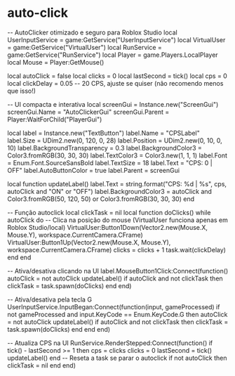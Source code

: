 # auto-click

-- AutoClicker otimizado e seguro para Roblox Studio
local UserInputService = game:GetService("UserInputService")
local VirtualUser = game:GetService("VirtualUser")
local RunService = game:GetService("RunService")
local Player = game.Players.LocalPlayer
local Mouse = Player:GetMouse()

local autoClick = false
local clicks = 0
local lastSecond = tick()
local cps = 0
local clickDelay = 0.05 -- 20 CPS, ajuste se quiser (não recomendo menos que isso!)

-- UI compacta e interativa
local screenGui = Instance.new("ScreenGui")
screenGui.Name = "AutoClickerGui"
screenGui.Parent = Player:WaitForChild("PlayerGui")

local label = Instance.new("TextButton")
label.Name = "CPSLabel"
label.Size = UDim2.new(0, 120, 0, 28)
label.Position = UDim2.new(0, 10, 0, 10)
label.BackgroundTransparency = 0.3
label.BackgroundColor3 = Color3.fromRGB(30, 30, 30)
label.TextColor3 = Color3.new(1, 1, 1)
label.Font = Enum.Font.SourceSansBold
label.TextSize = 18
label.Text = "CPS: 0 | OFF"
label.AutoButtonColor = true
label.Parent = screenGui

local function updateLabel()
    label.Text = string.format("CPS: %d | %s", cps, autoClick and "ON" or "OFF")
    label.BackgroundColor3 = autoClick and Color3.fromRGB(50, 120, 50) or Color3.fromRGB(30, 30, 30)
end

-- Função autoclick
local clickTask = nil
local function doClicks()
    while autoClick do
        -- Clica na posição do mouse (VirtualUser funciona apenas em Roblox Studio/local)
        VirtualUser:Button1Down(Vector2.new(Mouse.X, Mouse.Y), workspace.CurrentCamera.CFrame)
        VirtualUser:Button1Up(Vector2.new(Mouse.X, Mouse.Y), workspace.CurrentCamera.CFrame)
        clicks = clicks + 1
        task.wait(clickDelay)
    end
end

-- Ativa/desativa clicando na UI
label.MouseButton1Click:Connect(function()
    autoClick = not autoClick
    updateLabel()
    if autoClick and not clickTask then
        clickTask = task.spawn(doClicks)
    end
end)

-- Ativa/desativa pela tecla G
UserInputService.InputBegan:Connect(function(input, gameProcessed)
    if not gameProcessed and input.KeyCode == Enum.KeyCode.G then
        autoClick = not autoClick
        updateLabel()
        if autoClick and not clickTask then
            clickTask = task.spawn(doClicks)
        end
    end
end)

-- Atualiza CPS na UI
RunService.RenderStepped:Connect(function()
    if tick() - lastSecond >= 1 then
        cps = clicks
        clicks = 0
        lastSecond = tick()
        updateLabel()
    end
    -- Reseta a task se parar o autoclick
    if not autoClick then
        clickTask = nil
    end
end)
